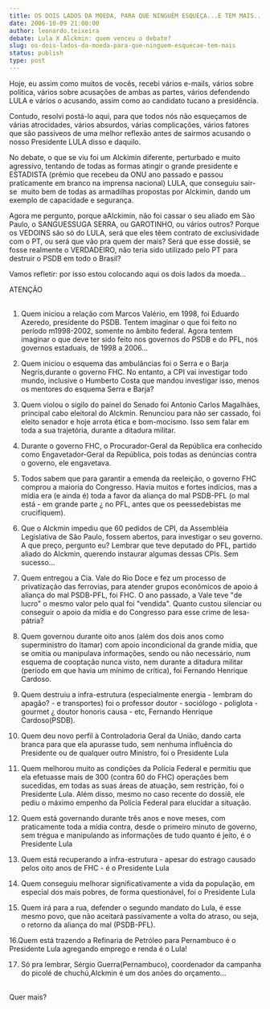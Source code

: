 ```yaml
---
title: OS DOIS LADOS DA MOEDA, PARA QUE NINGUÉM ESQUEÇA...E TEM MAIS...
date: 2006-10-09 21:00:00
author: leonardo.teixeira
debate: Lula X Alckmin: quem venceu o debate?
slug: os-dois-lados-da-moeda-para-que-ninguem-esquecae-tem-mais
status: publish 
type: post
---
```


Hoje, eu assim como muitos de vocês, recebi vários e-mails, vários sobre politica, vários sobre acusações de ambas as partes, vários defendendo LULA e vários o acusando, assim como ao candidato tucano a presidência.


Contudo, resolvi postá-lo aqui, para que todos nós não esqueçamos de várias atrocidades, vários absurdos, várias complicações, vários fatores que são passiveos de uma melhor reflexão antes de sairmos acusando o nosso Presidente LULA disso e daquilo.


No debate, o que se viu foi um Alckimin diferente, perturbado e muito agressivo, tentando de todas as formas atingir o grande presidente e ESTADISTA (prêmio que recebeu da ONU ano passado e passou praticamente em branco na imprensa nacional) LULA, que conseguiu sair-se  muito bem de todas as armadilhas propostas por Alckimin, dando um exemplo de capacidade e segurança.


Agora me pergunto, porque aAlckimin, não foi cassar o seu aliado em São Paulo, o SANGUESSUGA SERRA, ou GAROTINHO, ou vários outros? Porque os VEDOINS são só do LULA, será que eles têem contrato de exclusividade com o PT, ou será que vão pra quem der mais? Será que esse dossiê, se fosse realmente o VERDADEIRO, não teria sido utilizado pelo PT para destruir o PSDB em todo o Brasil?


Vamos refletir: por isso estou colocando aqui os dois lados da moeda...


ATENÇÃO  
   
  
1. Quem iniciou a relação com Marcos Valério, em 1998, foi Eduardo Azeredo, presidente do PSDB. Tentem imaginar o que foi feito no período m1998-2002, somente no âmbito federal. Agora tentem imaginar o que deve ter sido feito nos governos do PSDB e do PFL, nos governos estaduais, de 1998 a 2006...  
  
2. Quem iniciou o esquema das ambulâncias foi o Serra e o Barja  
Negris,durante o governo FHC. No entanto, a CPI vai investigar todo mundo, inclusive o Humberto Costa que mandou investigar isso, menos os mentores do esquema Serra e Barja?  
  
3. Quem violou o sigilo do painel do Senado foi Antonio Carlos Magalhães, principal cabo eleitoral do Alckmin. Renunciou para não ser cassado, foi eleito senador e hoje arrota ética e bom-mocismo. Isso sem falar em toda a sua trajetória, durante a ditadura militar.  
  
4. Durante o governo FHC, o Procurador-Geral da República era conhecido como Engavetador-Geral da República, pois todas as denúncias contra o governo, ele engavetava.  
  
5. Todos sabem que para garantir a emenda da reeleição, o governo FHC comprou a maioria do Congresso. Havia muitos e fortes indícios, mas a mídia era (e ainda é) toda a favor da aliança do mal PSDB-PFL (o mal está - em grande parte ¿ no PFL, antes que os peessedebistas me crucifiquem).  
  
6. Que o Alckmin impediu que 60 pedidos de CPI, da Assembléia Legislativa de São Paulo, fossem abertos, para investigar o seu governo. A que preço, pergunto eu? Lembrar que teve deputado do PFL, partido aliado do Alckmin, querendo instaurar algumas dessas CPIs. Sem sucesso...  
  
7. Quem entregou a Cia. Vale do Rio Doce e fez um processo de privatização das ferrovias, para atender grupos econômicos de apoio á aliança do mal PSDB-PFL, foi FHC. O ano passado, a Vale teve "de lucro" o mesmo valor pelo qual foi "vendida". Quanto custou silenciar ou conseguir o apoio da mídia e do Congresso para esse crime de lesa-pátria?  
  
  
8. Quem governou durante oito anos (além dos dois anos como superministro do Itamar) com apoio incondicional da grande mídia, que se omitia ou manipulava informações, sendo ou não necessário, num esquema de cooptação nunca visto, nem durante a ditadura militar (período em que havia um mínimo de crítica), foi Fernando Henrique Cardoso.  
  
  
9. Quem destruiu a infra-estrutura (especialmente energia - lembram do apagão? - e transportes) foi o professor doutor - sociólogo - poliglota - gourmet ¿ doutor honoris causa - etc, Fernando Henrique Cardoso(PSDB).  
  
  
10. Quem deu novo perfil à Controladoria Geral da União, dando carta branca para que ela apurasse tudo, sem nenhuma influência do Presidente ou de qualquer outro Ministro, foi o Presidente Lula  
  
  
11. Quem melhorou muito as condições da Polícia Federal e permitiu que ela efetuasse mais de 300 (contra 60 do FHC) operações bem sucedidas, em todas as suas áreas de atuação, sem restrição, foi o Presidente Lula. Além disso, mesmo no caso recente do dossiê, ele pediu o máximo empenho da Polícia Federal para elucidar a situação.  
  
  
12. Quem está governando durante três anos e nove meses, com praticamente toda a mídia contra, desde o primeiro minuto de governo, sem trégua e manipulando as informações de tudo quanto é jeito, é o Presidente Lula  
  
  
13. Quem está recuperando a infra-estrutura - apesar do estrago causado pelos oito anos de FHC - é o Presidente Lula  
  
14. Quem conseguiu melhorar significativamente a vida da população, em especial dos mais pobres, de forma questionável, foi o Presidente Lula  
  
15. Quem irá para a rua, defender o segundo mandato do Lula, é esse mesmo povo, que não aceitará passivamente a volta do atraso, ou seja, o retorno da aliança do mal (PSDB-PFL).  
  
16.Quem está trazendo a Refinaria de Petróleo para Pernambuco é o Presidente Lula agregando emprego e renda é o Lula!  
  
17. Só pra lembrar, Sérgio Guerra(Pernambuco), coordenador da campanha do picolé de chuchú,Alckmin é um dos anões do orçamento...  
  
   
Quer mais?  



